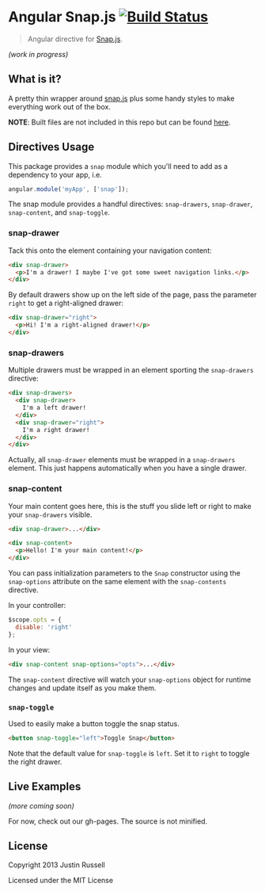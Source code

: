 # Angular Snap.js [![Build Status](https://travis-ci.org/jtrussell/angular-snap.js.png?branch=master)](https://travis-ci.org/jtrussell/angular-snap.js)
> Angular directive for [Snap.js](https://github.com/jakiestfu/Snap.js). 

_(work in progress)_

## What is it?

A pretty thin wrapper around [snap.js](https://github.com/jakiestfu/Snap.js) plus some handy styles to make everything work out of the box.

__NOTE__: Built files are not included in this repo but can be found [here](https://github.com/jtrussell/angular-snap.js-bower).

## Directives Usage

This package provides a `snap` module which you'll need to add as a dependency
to your app, i.e.

```javascript
angular.module('myApp', ['snap']);
```

The snap module provides a handful directives: `snap-drawers`, `snap-drawer`,
`snap-content`, and `snap-toggle`.

### snap-drawer

Tack this onto the element containing your navigation content:

```html
<div snap-drawer>
  <p>I'm a drawer! I maybe I've got some sweet navigation links.</p>
</div>
```

By default drawers show up on the left side of the page, pass the parameter `right`
to get a right-aligned drawer:

```html
<div snap-drawer="right">
  <p>Hi! I'm a right-aligned drawer!</p>
</div>
```

### snap-drawers

Multiple drawers must be wrapped in an element sporting the `snap-drawers`
directive:

```html
<div snap-drawers>
  <div snap-drawer>
    I'm a left drawer!
  </div>
  <div snap-drawer="right">
    I'm a right drawer!
  </div>
</div>
```

Actually, all `snap-drawer` elements must be wrapped in a `snap-drawers` element.
This just happens automatically when you have a single drawer.

### snap-content

Your main content goes here, this is the stuff you slide left or right to make
your `snap-drawers` visible.

```html
<div snap-drawer>...</div>

<div snap-content>
  <p>Hello! I'm your main content!</p>
</div>
```

You can pass initialization parameters to the `Snap` constructor using the
`snap-options` attribute on the same element with the `snap-contents` directive.

In your controller:

```javascript
$scope.opts = {
  disable: 'right'
};
```

In your view:

```html
<div snap-content snap-options="opts">...</div>
```

The `snap-content` directive will watch your `snap-options` object for runtime
changes and update itself as you make them.


### `snap-toggle`

Used to easily make a button toggle the snap status.

```html
<button snap-toggle="left">Toggle Snap</button>
```

Note that the default value for `snap-toggle` is `left`. Set it to `right` to toggle the right drawer.

## Live Examples

_(more coming soon)_

For now, check out our gh-pages. The source is not minified.

## License

Copyright 2013 Justin Russell

Licensed under the MIT License
